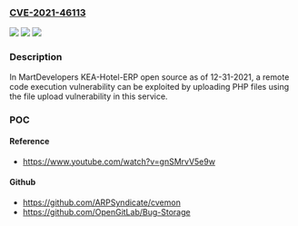 ### [CVE-2021-46113](https://cve.mitre.org/cgi-bin/cvename.cgi?name=CVE-2021-46113)
![](https://img.shields.io/static/v1?label=Product&message=n%2Fa&color=blue)
![](https://img.shields.io/static/v1?label=Version&message=n%2Fa&color=blue)
![](https://img.shields.io/static/v1?label=Vulnerability&message=n%2Fa&color=brighgreen)

### Description

In MartDevelopers KEA-Hotel-ERP open source as of 12-31-2021, a remote code execution vulnerability can be exploited by uploading PHP files using the file upload vulnerability in this service.

### POC

#### Reference
- https://www.youtube.com/watch?v=gnSMrvV5e9w

#### Github
- https://github.com/ARPSyndicate/cvemon
- https://github.com/OpenGitLab/Bug-Storage

